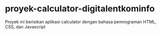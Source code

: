 # proyek-calculator-digitalentkominfo
Proyek ini berisikan aplikasi calculator dengan bahasa pemrograman HTML, CSS, dan Javascript
